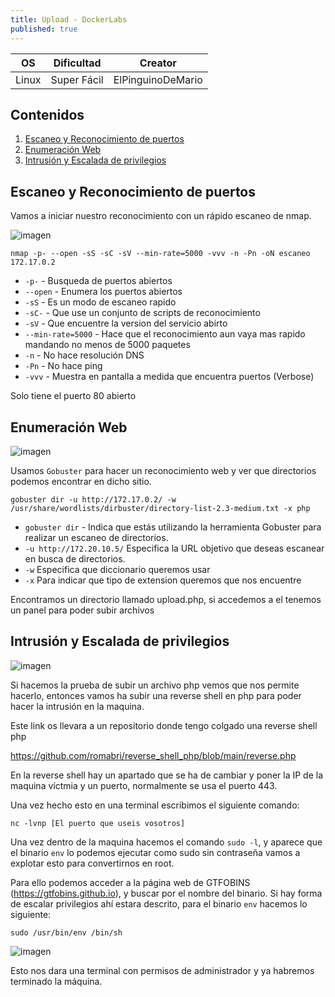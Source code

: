 ```yaml
---
title: Upload - DockerLabs
published: true
---
```

  
| OS     | Dificultad  | Creator           |
| ------ | ----------- | -------------     | 
| Linux  | Super Fácil | ElPinguinoDeMario | 

## Contenidos
1. [Escaneo y Reconocimiento de puertos](#Escaneo-y-Reconocimiento-de-puertos)
2. [Enumeración Web](#Enumeración-Web)
3. [Intrusión y Escalada de privilegios](#Intrusión-y-Escalada-de-privilegios)


## Escaneo y Reconocimiento de puertos

Vamos a iniciar nuestro reconocimiento con un rápido escaneo de nmap.

![imagen](https://github.com/romabri/WriteUps/assets/51706860/dcca48dc-5aa1-4dd8-9a0a-aec57e6606c8)

`nmap -p- --open -sS -sC -sV --min-rate=5000 -vvv -n -Pn -oN escaneo 172.17.0.2`
- `-p-` - Busqueda de puertos abiertos
- `--open` - Enumera los puertos abiertos
- `-sS` - Es un modo de escaneo rapido
- `-sC-` - Que use un conjunto de scripts de reconocimiento
- `-sV` - Que encuentre la version del servicio abirto
- `--min-rate=5000` - Hace que el reconocimiento aun vaya mas rapido mandando no menos de 5000 paquetes
- `-n` - No hace resolución DNS
- `-Pn` - No hace ping
- `-vvv` - Muestra en pantalla a medida que encuentra puertos (Verbose)

Solo tiene el puerto 80 abierto

## Enumeración Web

![imagen](https://github.com/romabri/WriteUps/assets/51706860/fd318e12-6800-448c-82b8-438c42f73acb)

Usamos `Gobuster` para hacer un reconocimiento web y ver que directorios podemos encontrar en dicho sitio.

`gobuster dir -u http://172.17.0.2/ -w /usr/share/wordlists/dirbuster/directory-list-2.3-medium.txt -x php`
- `gobuster dir` - Indica que estás utilizando la herramienta Gobuster para realizar un escaneo de directorios.
- `-u http://172.20.10.5/` Especifica la URL objetivo que deseas escanear en busca de directorios.
- `-w` Especifica que diccionario queremos usar
- `-x` Para indicar que tipo de extension queremos que nos encuentre

Encontramos un directorio llamado upload.php, si accedemos a el tenemos un panel para poder subir archivos

## Intrusión y Escalada de privilegios

![imagen](https://github.com/romabri/WriteUps/assets/51706860/dec4306c-9ac4-4395-a54f-6046094ea05e)

Si hacemos la prueba de subir un archivo php vemos que nos permite hacerlo, entonces vamos ha subir una reverse shell en php para poder hacer la intrusión en la maquina.

Este link os llevara a un repositorio donde tengo colgado una reverse shell php

https://github.com/romabri/reverse_shell_php/blob/main/reverse.php

En la reverse shell hay un apartado que se ha de cambiar y poner la IP de la maquina víctmia y un puerto, normalmente se usa el puerto 443.

Una vez hecho esto en una terminal escribimos el siguiente comando:

`nc -lvnp [El puerto que useis vosotros]`


Una vez dentro de la maquina hacemos el comando `sudo -l`, y aparece que el binario `env` lo podemos ejecutar como sudo sin contraseña vamos a explotar esto para convertirnos en root.

Para ello podemos acceder a la página web de GTFOBINS (https://gtfobins.github.io), y buscar por el nombre del binario.
Si hay forma de escalar privilegios ahí estara descrito, para el binario `env` hacemos lo siguiente:

`sudo /usr/bin/env /bin/sh`

![imagen](https://github.com/romabri/WriteUps/assets/51706860/c597a669-26ef-474f-a603-fa878d4bcaf3)


Esto nos dara una terminal con permisos de administrador y ya habremos terminado la máquina.
